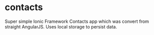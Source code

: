 contacts
===========

Super simple Ionic Framework Contacts app which was convert from straight AngularJS. Uses local storage to persist data. 
